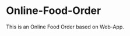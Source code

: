 # Online-Food-Order

This is an Online Food Order based on Web-App.


































